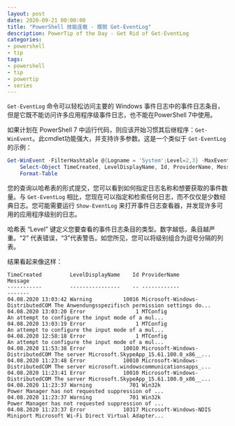 ```yaml
---
layout: post
date: 2020-09-21 00:00:00
title: "PowerShell 技能连载 - 摆脱 Get-EventLog"
description: PowerTip of the Day - Get Rid of Get-EventLog
categories:
- powershell
- tip
tags:
- powershell
- tip
- powertip
- series
---
```

`Get-EventLog` 命令可以轻松访问主要的 Windows 事件日志中的事件日志条目，但是它既不能访问许多应用程序级事件日志，也不能在PowerShell 7中使用。

如果计划在 PowerShell 7 中运行代码，则应该开始习惯其后继程序：`Get-WinEvent`。此cmdlet功能强大，并支持许多参数。这是一个类似于 `Get-EventLog` 的示例：

```powershell
Get-WinEvent -FilterHashtable @{Logname = 'System';Level=2,3} -MaxEvents 10 |
    Select-Object TimeCreated, LevelDisplayName, Id, ProviderName, Message |
    Format-Table
```

您的查询以哈希表的形式提交，您可以看到如何指定日志名称和想要获取的事件数量。与 `Get-EventLog` 相比，您现在可以指定和检索任何日志，而不仅仅是少数经典日志。您可能需要运行 `Show-EventLog` 来打开事件日志查看器，并发现许多可用的应用程序级别的日志。

哈希表 “Level” 键定义您要查看的事件日志条目的类型。数字越低，条目越严重。“2” 代表错误，“3”代表警告。如您所见，您可以将级别组合为逗号分隔的列表。

结果看起来像这样：

    TimeCreated         LevelDisplayName    Id ProviderName                     Message
    -----------         ----------------    -- ------------                     -------
    04.08.2020 13:03:42 Warning          10016 Microsoft-Windows-DistributedCOM The Anwendungsspezifisch permission settings do...
    04.08.2020 13:03:20 Error                1 MTConfig                         An attempt to configure the input mode of a mul...
    04.08.2020 13:03:19 Error                1 MTConfig                         An attempt to configure the input mode of a mul...
    04.08.2020 12:58:18 Error                1 MTConfig                         An attempt to configure the input mode of a mul...
    04.08.2020 11:53:38 Error            10010 Microsoft-Windows-DistributedCOM The server Microsoft.SkypeApp_15.61.100.0_x86__...
    04.08.2020 11:23:48 Error            10010 Microsoft-Windows-DistributedCOM The server microsoft.windowscommunicationsapps_...
    04.08.2020 11:23:41 Error            10010 Microsoft-Windows-DistributedCOM The server Microsoft.SkypeApp_15.61.100.0_x86__...
    04.08.2020 11:23:37 Warning            701 Win32k                           Power Manager has not requested suppression of ...
    04.08.2020 11:23:37 Warning            701 Win32k                           Power Manager has not requested suppression of ...
    04.08.2020 11:23:37 Error            10317 Microsoft-Windows-NDIS           Miniport Microsoft Wi-Fi Direct Virtual Adapter...

<!--本文国际来源：[Get Rid of Get-EventLog](https://community.idera.com/database-tools/powershell/powertips/b/tips/posts/get-rid-of-get-eventlog)-->

